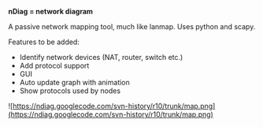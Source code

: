 **nDiag = network diagram**

A passive network mapping tool, much like lanmap. Uses python and scapy.

Features to be added:
  * Identify network devices (NAT, router, switch etc.)
  * Add protocol support
  * GUI
  * Auto update graph with animation
  * Show protocols used by nodes


![https://ndiag.googlecode.com/svn-history/r10/trunk/map.png](https://ndiag.googlecode.com/svn-history/r10/trunk/map.png)